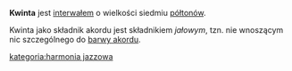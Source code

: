 **Kwinta** jest [interwałem](interwał "wikilink") o wielkości siedmiu
[półtonów](półton "wikilink").

Kwinta jako składnik akordu jest składnikiem *jałowym*, tzn. nie
wnoszącym nic szczególnego do [barwy akordu](barwa_akordu "wikilink").

[kategoria:harmonia jazzowa](kategoria:harmonia_jazzowa "wikilink")